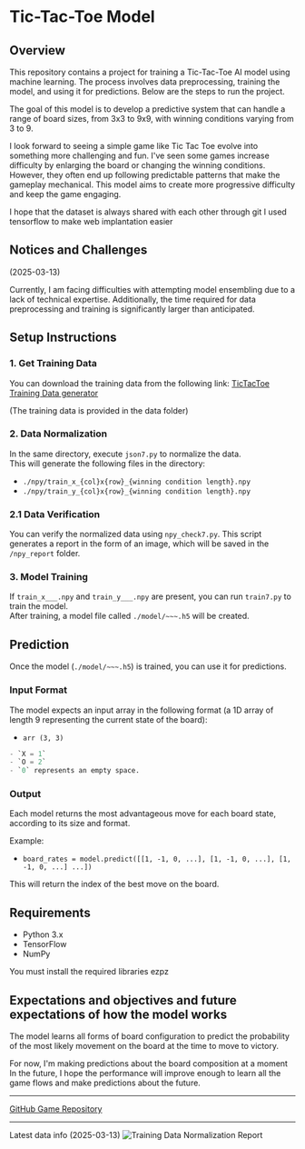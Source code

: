 # Tic-Tac-Toe Model

## Overview
This repository contains a project for training a Tic-Tac-Toe AI model using machine learning. The process involves data preprocessing, training the model, and using it for predictions. Below are the steps to run the project.

The goal of this model is to develop a predictive system that can handle a range of board sizes, from 3x3 to 9x9, with winning conditions varying from 3 to 9.

I look forward to seeing a simple game like Tic Tac Toe evolve into something more challenging and fun. I've seen some games increase difficulty by enlarging the board or changing the winning conditions. However, they often end up following predictable patterns that make the gameplay mechanical. This model aims to create more progressive difficulty and keep the game engaging.

I hope that the dataset is always shared with each other through git
I used tensorflow to make web implantation easier


## Notices and Challenges
(2025-03-13) 

Currently, I am facing difficulties with attempting model ensembling due to a lack of technical expertise. Additionally, the time required for data preprocessing and training is significantly larger than anticipated.




## Setup Instructions

### 1. Get Training Data
You can download the training data from the following link:
[TicTacToe Training Data generator](https://smallbrain-labo.work/game/train/tictactoe)

(The training data is provided in the data folder)

### 2. Data Normalization
In the same directory, execute `json7.py` to normalize the data.  
This will generate the following files in the directory:

- `./npy/train_x_{col}x{row}_{winning condition length}.npy`
- `./npy/train_y_{col}x{row}_{winning condition length}.npy`

### 2.1 Data Verification
You can verify the normalized data using `npy_check7.py`. This script generates a report in the form of an image, which will be saved in the `/npy_report` folder.


### 3. Model Training
If `train_x___.npy` and `train_y___.npy` are present, you can run `train7.py` to train the model.  
After training, a model file called `./model/~~~.h5` will be created.

## Prediction

Once the model (`./model/~~~.h5`) is trained, you can use it for predictions.

### Input Format
The model expects an input array in the following format (a 1D array of length 9 representing the current state of the board):
- `arr (3, 3)`

```python
- `X = 1`
- `O = 2`
- `0` represents an empty space.
```


### Output
Each model returns the most advantageous move for each board state, according to its size and format.

Example:

- `board_rates = model.predict([[1, -1, 0, ...], [1, -1, 0, ...], [1, -1, 0, ...] ...])`

This will return the index of the best move on the board.

## Requirements

- Python 3.x
- TensorFlow
- NumPy

You must install the required libraries ezpz


## Expectations and objectives and future expectations of how the model works
The model learns all forms of board configuration to predict the probability of the most likely movement on the board at the time to move to victory.

For now, I'm making predictions about the board composition at a moment
In the future, I hope the performance will improve enough to learn all the game flows and make predictions about the future.

------
[GitHub Game Repository](https://github.com/taxi-tabby/tictactoe-ai-game)




------------------
Latest data info (2025-03-13)
![Training Data Normalization Report](./npy_report/npy_report_20250313_005721.png)


